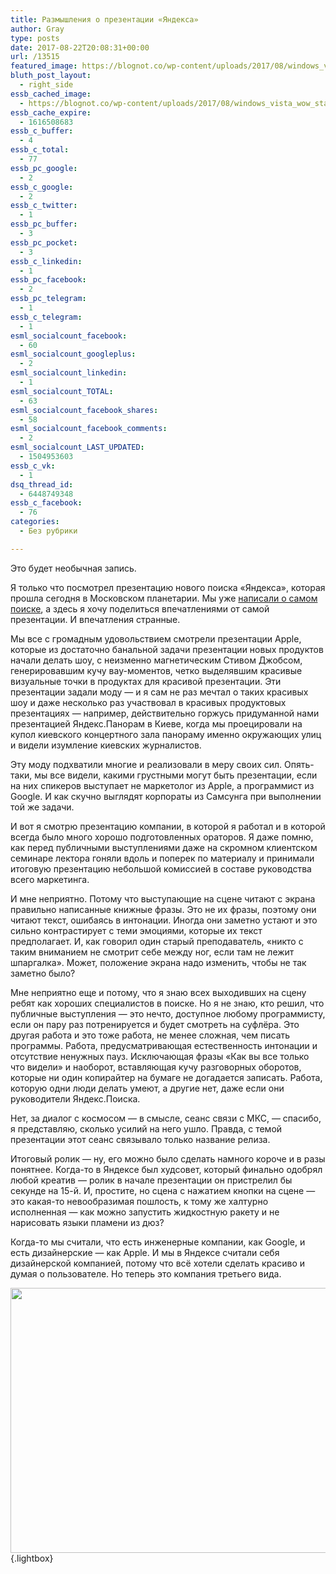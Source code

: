 ```yaml
---
title: Размышления о презентации «Яндекса»
author: Gray
type: posts
date: 2017-08-22T20:08:31+00:00
url: /13515
featured_image: https://blognot.co/wp-content/uploads/2017/08/windows_vista_wow_starts_now.jpg
bluth_post_layout:
  - right_side
essb_cached_image:
  - https://blognot.co/wp-content/uploads/2017/08/windows_vista_wow_starts_now.jpg
essb_cache_expire:
  - 1616508683
essb_c_buffer:
  - 4
essb_c_total:
  - 77
essb_pc_google:
  - 2
essb_c_google:
  - 2
essb_c_twitter:
  - 1
essb_pc_buffer:
  - 3
essb_pc_pocket:
  - 3
essb_c_linkedin:
  - 1
essb_pc_facebook:
  - 2
essb_pc_telegram:
  - 1
essb_c_telegram:
  - 1
esml_socialcount_facebook:
  - 60
esml_socialcount_googleplus:
  - 2
esml_socialcount_linkedin:
  - 1
esml_socialcount_TOTAL:
  - 63
esml_socialcount_facebook_shares:
  - 58
esml_socialcount_facebook_comments:
  - 2
esml_socialcount_LAST_UPDATED:
  - 1504953603
essb_c_vk:
  - 1
dsq_thread_id:
  - 6448749348
essb_c_facebook:
  - 76
categories:
  - Без рубрики

---
```








Это будет необычная запись.

Я только что посмотрел презентацию нового поиска &#171;Яндекса&#187;, которая прошла сегодня в Московском планетарии. Мы уже [написали о самом поиске][1], а здесь я хочу поделиться впечатлениями от самой презентации. И впечатления странные.

Мы все с громадным удовольствием смотрели презентации Apple, которые из достаточно банальной задачи презентации новых продуктов начали делать шоу, с неизменно магнетическим Стивом Джобсом, генерировавшим кучу вау-моментов, четко выделявшим красивые визуальные точки в продуктах для красивой презентации. Эти презентации задали моду — и я сам не раз мечтал о таких красивых шоу и даже несколько раз участвовал в красивых продуктовых презентациях — например, действительно горжусь придуманной нами презентацией Яндекс.Панорам в Киеве, когда мы проецировали на купол киевского концертного зала панораму именно окружающих улиц и видели изумление киевских журналистов.

Эту моду подхватили многие и реализовали в меру своих сил. Опять-таки, мы все видели, какими грустными могут быть презентации, если на них спикеров выступает не маркетолог из Apple, а программист из Google. И как скучно выглядят корпораты из Самсунга при выполнении той же задачи.

И вот я смотрю презентацию компании, в которой я работал и в которой всегда было много хорошо подготовленных ораторов. Я даже помню, как перед публичными выступлениями даже на скромном клиентском семинаре лектора гоняли вдоль и поперек по материалу и принимали итоговую презентацию небольшой комиссией в составе руководства всего маркетинга.

И мне неприятно. Потому что выступающие на сцене читают с экрана правильно написанные книжные фразы. Это не их фразы, поэтому они читают текст, ошибаясь в интонации. Иногда они заметно устают и это сильно контрастирует с теми эмоциями, которые их текст предполагает. И, как говорил один старый преподаватель, &#171;никто с таким вниманием не смотрит себе между ног, если там не лежит шпаргалка&#187;. Может, положение экрана надо изменить, чтобы не так заметно было?

Мне неприятно еще и потому, что я знаю всех выходивших на сцену ребят как хороших специалистов в поиске. Но я не знаю, кто решил, что публичные выступления — это нечто, доступное любому программисту, если он пару раз потренируется и будет смотреть на суфлёра. Это другая работа и это тоже работа, не менее сложная, чем писать программы. Работа, предусматривающая естественность интонации и отсутствие ненужных пауз. Исключающая фразы &#171;Как вы все только что видели&#187; и наоборот, вставляющая кучу разговорных оборотов, которые ни один копирайтер на бумаге не догадается записать. Работа, которую одни люди делать умеют, а другие нет, даже если они руководители Яндекс.Поиска.

Нет, за диалог с космосом — в смысле, сеанс связи с МКС, — спасибо, я представляю, сколько усилий на него ушло. Правда, с темой презентации этот сеанс связывало только название релиза.

Итоговый ролик — ну, его можно было сделать намного короче и в разы понятнее. Когда-то в Яндексе был худсовет, который финально одобрял любой креатив — ролик в начале презентации он пристрелил бы секунде на 15-й. И, простите, но сцена с нажатием кнопки на сцене — это какая-то невообразимая пошлость, к тому же халтурно исполненная — как можно запустить жидкостную ракету и не нарисовать языки пламени из дюз?

Когда-то мы считали, что есть инженерные компании, как Google, и есть дизайнерские — как Apple. И мы в Яндексе считали себя дизайнерской компанией, потому что всё хотели сделать красиво и думая о пользователе. Но теперь это компания третьего вида.

[<img data-attachment-id="13516" data-permalink="https://blognot.co/13515/windows_vista_wow_starts_now" data-orig-file="https://i0.wp.com/blognot.co/wp-content/uploads/2017/08/windows_vista_wow_starts_now.jpg?fit=640%2C424&ssl=1" data-orig-size="640,424" data-comments-opened="1" data-image-meta="{&quot;aperture&quot;:&quot;0&quot;,&quot;credit&quot;:&quot;&quot;,&quot;camera&quot;:&quot;&quot;,&quot;caption&quot;:&quot;&quot;,&quot;created_timestamp&quot;:&quot;0&quot;,&quot;copyright&quot;:&quot;&quot;,&quot;focal_length&quot;:&quot;0&quot;,&quot;iso&quot;:&quot;0&quot;,&quot;shutter_speed&quot;:&quot;0&quot;,&quot;title&quot;:&quot;&quot;,&quot;orientation&quot;:&quot;0&quot;}" data-image-title="windows_vista_wow_starts_now" data-image-description="" data-medium-file="https://i0.wp.com/blognot.co/wp-content/uploads/2017/08/windows_vista_wow_starts_now.jpg?fit=300%2C199&ssl=1" data-large-file="https://i0.wp.com/blognot.co/wp-content/uploads/2017/08/windows_vista_wow_starts_now.jpg?fit=640%2C424&ssl=1" class="aligncenter size-full wp-image-13516" src="https://i0.wp.com/blognot.co/wp-content/uploads/2017/08/windows_vista_wow_starts_now.jpg?resize=640%2C424&#038;ssl=1" alt="" width="640" height="424" data-wp-pid="13516" srcset="https://i0.wp.com/blognot.co/wp-content/uploads/2017/08/windows_vista_wow_starts_now.jpg?w=640&ssl=1 640w, https://i0.wp.com/blognot.co/wp-content/uploads/2017/08/windows_vista_wow_starts_now.jpg?resize=300%2C199&ssl=1 300w, https://i0.wp.com/blognot.co/wp-content/uploads/2017/08/windows_vista_wow_starts_now.jpg?resize=700%2C464&ssl=1 700w, https://i0.wp.com/blognot.co/wp-content/uploads/2017/08/windows_vista_wow_starts_now.jpg?resize=800%2C530&ssl=1 800w" sizes="(max-width: 640px) 100vw, 640px" data-recalc-dims="1" />][2]{.lightbox}

 [1]: https://www.searchengines.ru/yandex-introduced-korolev.html
 [2]: https://i0.wp.com/blognot.co/wp-content/uploads/2017/08/windows_vista_wow_starts_now.jpg?ssl=1